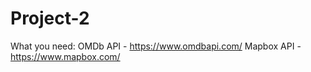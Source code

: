 # Project-2


What you need:
OMDb API - https://www.omdbapi.com/
Mapbox API - https://www.mapbox.com/
